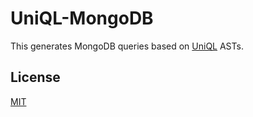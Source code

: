 UniQL-MongoDB
=======

This generates MongoDB queries based on [UniQL](https://github.com/honeinc/uniql) ASTs.


## License

[MIT](LICENSE)
